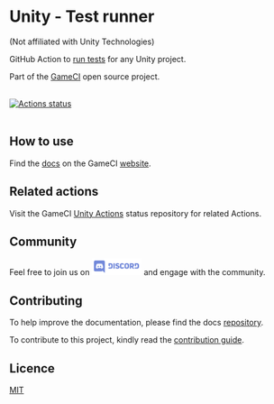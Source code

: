 # Unity - Test runner

(Not affiliated with Unity Technologies)

GitHub Action to
[run tests](https://github.com/marketplace/actions/unity-test-runner)
for any Unity project.

Part of the <a href="https://game.ci">GameCI</a> open source project.
<br />
<br />

[![Actions status](https://github.com/game-ci/unity-test-runner/workflows/Actions%20%F0%9F%98%8E/badge.svg)](https://github.com/game-ci/unity-test-runner/actions?query=workflow%3A%22Actions+%F0%9F%98%8E%22)
<br />
<br />

## How to use

Find the
[docs](https://game.ci/docs)
on the GameCI
[website](https://game.ci/).

## Related actions

Visit the
GameCI <a href="https://github.com/game-ci/unity-actions">Unity Actions</a>
status repository for related Actions.

## Community

Feel free to join us on
<a href="http://game.ci/discord"><img height="30" src="media/Discord-Logo.svg" alt="Discord" /></a>
and engage with the community.

## Contributing

To help improve the documentation, please find the docs [repository](https://github.com/game-ci/documentation).

To contribute to this project, kindly read the [contribution guide](./CONTRIBUTING.md).

## Licence

[MIT](./LICENSE)
